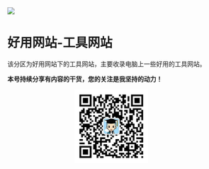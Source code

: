 <img src="./docs/好用网站/3.3工具网站/assets/wMLv89ed.jpg">

# 好用网站-工具网站

该分区为好用网站下的工具网站，主要收录电脑上一些好用的工具网站。

**本号持续分享有内容的干货，您的关注是我坚持的动力！**

<img src="./_assets/clip_image002.jpg" style="width:33%;margin-left:30%" />


